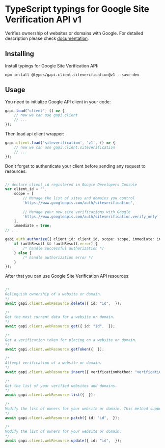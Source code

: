 # TypeScript typings for Google Site Verification API v1
Verifies ownership of websites or domains with Google.
For detailed description please check [documentation](https://developers.google.com/site-verification/).

## Installing

Install typings for Google Site Verification API:
```
npm install @types/gapi.client.siteverification@v1 --save-dev
```

## Usage

You need to initialize Google API client in your code:
```typescript
gapi.load("client", () => { 
    // now we can use gapi.client
    // ... 
});
```

Then load api client wrapper:
```typescript
gapi.client.load('siteverification', 'v1', () => {
    // now we can use gapi.client.siteverification
    // ... 
});
```

Don't forget to authenticate your client before sending any request to resources:
```typescript

// declare client_id registered in Google Developers Console
var client_id = '',
    scope = [     
        // Manage the list of sites and domains you control
        'https://www.googleapis.com/auth/siteverification',
    
        // Manage your new site verifications with Google
        'https://www.googleapis.com/auth/siteverification.verify_only',
    ],
    immediate = true;
// ...

gapi.auth.authorize({ client_id: client_id, scope: scope, immediate: immediate }, authResult => {
    if (authResult && !authResult.error) {
        /* handle successful authorization */
    } else {
        /* handle authorization error */
    }
});            
```

After that you can use Google Site Verification API resources:

```typescript 
    
/* 
Relinquish ownership of a website or domain.  
*/
await gapi.client.webResource.delete({ id: "id",  }); 
    
/* 
Get the most current data for a website or domain.  
*/
await gapi.client.webResource.get({ id: "id",  }); 
    
/* 
Get a verification token for placing on a website or domain.  
*/
await gapi.client.webResource.getToken({  }); 
    
/* 
Attempt verification of a website or domain.  
*/
await gapi.client.webResource.insert({ verificationMethod: "verificationMethod",  }); 
    
/* 
Get the list of your verified websites and domains.  
*/
await gapi.client.webResource.list({  }); 
    
/* 
Modify the list of owners for your website or domain. This method supports patch semantics.  
*/
await gapi.client.webResource.patch({ id: "id",  }); 
    
/* 
Modify the list of owners for your website or domain.  
*/
await gapi.client.webResource.update({ id: "id",  });
```
